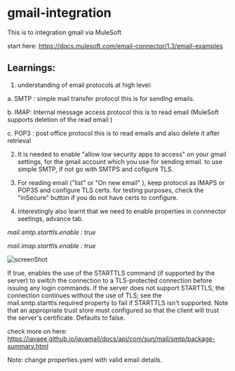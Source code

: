 # gmail-integration
This is to integration gmail via MuleSoft

start here: https://docs.mulesoft.com/email-connector/1.3/email-examples

## Learnings:
1. understanding of email protocols at high level:

  a. SMTP : simple mail transfer protocol
  this is for sending emails.
  
  b. IMAP: Internal message access protocol
  this is to read email  (MuleSoft supports deletion of the read email )
  
  c. POP3 : post office protocol
  this is to read emails and also delete it after retrieval 
  
 2. It is needed to enable "allow low security apps to access" on your gmail settings, for the gmail account which you use for sending email.
  to use simple SMTP, if not go with SMTPS and cofigure TLS. 
   
 3. For reading email ("list" or "On new email" ), keep protocol as IMAPS or POP3S and configure TLS certs.
 for testing purposes, check the "inSecure" button if you do not have certs to configure. 
 
 4. interestingly also learnt that we need to enable properties in connnector seetings, advance tab. 
   
 *mail.smtp.starttls.enable : true*
 
 *mail.imap.starttls.enable : true*
 
![screenShot](https://user-images.githubusercontent.com/49124895/106854876-07474a80-66f7-11eb-8073-aa8ea5375ed7.png)
 
 If true, enables the use of the STARTTLS command (if supported by the server) to switch the connection to a TLS-protected connection before issuing any login commands. If the server does not support STARTTLS, the connection continues without the use of TLS; see the mail.smtp.starttls.required property to fail if STARTTLS isn't supported. Note that an appropriate trust store must configured so that the client will trust the server's certificate. Defaults to false.
 
 check  more on here: https://javaee.github.io/javamail/docs/api/com/sun/mail/smtp/package-summary.html
 
 
 
 Note: change properties.yaml with valid email details.

